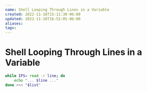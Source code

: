 ```yaml
---
name: Shell Looping Through Lines in a Variable
created: 2022-11-16T15:11:30-06:00
updated: 2022-11-16T16:52:05-06:00
aliases: 
tags: 
---
```

# Shell Looping Through Lines in a Variable
```bash
while IFS= read -r line; do
    echo "... $line ..."
done <<< "$list"
```


